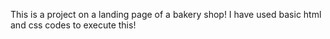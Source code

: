 This is a project on a landing page of a bakery shop!
I have used basic html and css codes to execute this!
